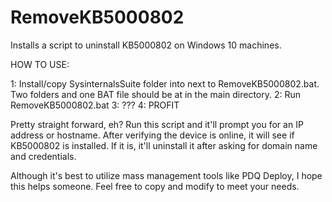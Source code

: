 # RemoveKB5000802
Installs a script to uninstall KB5000802 on Windows 10 machines.

HOW TO USE:

1: Install/copy SysinternalsSuite folder into next to RemoveKB5000802.bat. Two folders and one BAT file should be at in the main directory.
2: Run RemoveKB5000802.bat
3: ???
4: PROFIT

Pretty straight forward, eh? Run this script and it'll prompt you for an IP address or hostname. After verifying the device is online, it will see if KB5000802 is installed. If it is, it'll uninstall it after asking for domain name and credentials.

Although it's best to utilize mass management tools like PDQ Deploy, I hope this helps someone. Feel free to copy and modify to meet your needs.
